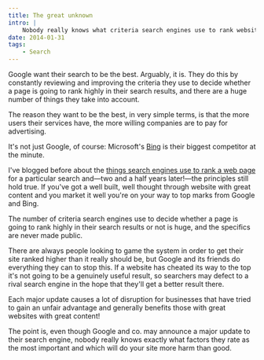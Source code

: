 ```yaml
---
title: The great unknown
intro: |
    Nobody really knows what criteria search engines use to rank websites but there are some basic principles that have always held true.
date: 2014-01-31
tags:
    - Search
---
```


Google want their search to be the best. Arguably, it is. They do this by constantly reviewing and improving the criteria they use to decide whether a page is going to rank highly in their search results, and there are a huge number of things they take into account.

The reason they want to be the best, in very simple terms, is that the more users their services have, the more willing companies are to pay for advertising.

It's not just Google, of course: Microsoft's [Bing](https://www.bing.com/) is their biggest competitor at the minute.

I've blogged before about the [things search engines use to rank a web page](/resources/what-search-engines-want) for a particular search and—two and a half years later!—the principles still hold true. If you've got a well built, well thought through website with great content and you market it well you're on your way to top marks from Google and Bing.

The number of criteria search engines use to decide whether a page is going to rank highly in their search results or not is huge, and the specifics are never made public.

There are always people looking to game the system in order to get their site ranked higher than it really should be, but Google and its friends do everything they can to stop this. If a website has cheated its way to the top it's not going to be a genuinely useful result, so searchers may defect to a rival search engine in the hope that they'll get a better result there.

Each major update causes a lot of disruption for businesses that have tried to gain an unfair advantage and generally benefits those with great websites with great content!

The point is, even though Google and co. may announce a major update to their search engine, nobody really knows exactly what factors they rate as the most important and which will do your site more harm than good.
